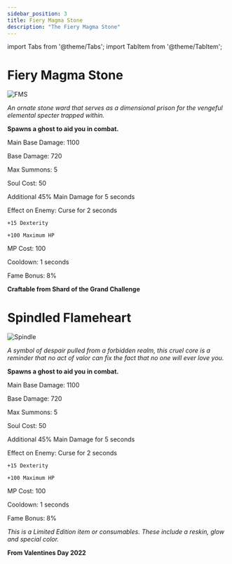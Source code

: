 ```yaml
---
sidebar_position: 3
title: Fiery Magma Stone
description: "The Fiery Magma Stone"
---
```


import Tabs from '@theme/Tabs';
import TabItem from '@theme/TabItem';

<Tabs>
  <TabItem value="Fiery Magma Stone" label="Fiery Magma Stone" default>

# Fiery Magma Stone

![FMS](https://vwiki.valorserver.com/api/item/picture/fiery%20magma%20stone)

<i>An ornate stone ward that serves as a dimensional prison for the vengeful elemental specter trapped within.</i>

**Spawns a ghost to aid you in combat.**

Main Base Damage: 1100

Base Damage: 720

Max Summons: 5

Soul Cost: 50

Additional 45% Main Damage for 5 seconds

Effect on Enemy: Curse for 2 seconds

    +15 Dexterity

    +100 Maximum HP

MP Cost: 100

Cooldown: 1 seconds

Fame Bonus: 8%

**Craftable from Shard of the Grand Challenge**

  </TabItem>
  <TabItem value="Spindled Flameheart" label="Spindled Flameheart">

# Spindled Flameheart

![Spindle](https://vwiki.valorserver.com/api/item/picture/spindled%20flameheart)

<i>A symbol of despair pulled from a forbidden realm, this cruel core is a reminder that no act of valor can fix the fact that no one will ever love you.</i>

**Spawns a ghost to aid you in combat.**

Main Base Damage: 1100

Base Damage: 720

Max Summons: 5

Soul Cost: 50

Additional 45% Main Damage for 5 seconds

Effect on Enemy: Curse for 2 seconds

    +15 Dexterity

    +100 Maximum HP

MP Cost: 100

Cooldown: 1 seconds

Fame Bonus: 8%

*This is a Limited Edition item or consumables. These include a reskin, glow and special color.*

**From Valentines Day 2022**

  </TabItem>
</Tabs>
